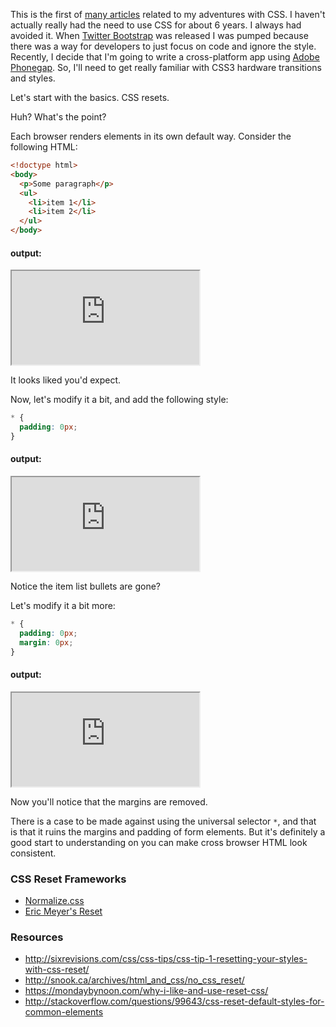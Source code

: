 <!--
title: CSS Resets
publish: 2013-07-12
tags: CSS
-->

This is the first of [many articles][css] related to my adventures with CSS. I haven't actually really had the need to use CSS for about 6 years. I always had avoided it. When [Twitter Bootstrap][bootstrap] was released I was pumped because there was a way for developers to just focus on code and ignore the style. Recently, I decide that I'm going to write a cross-platform app using [Adobe Phonegap][phonegap]. So, I'll need to get really familiar with CSS3 hardware transitions and styles.

Let's start with the basics. CSS resets.

Huh? What's the point?

Each browser renders elements in its own default way. Consider the following HTML:

```html
<!doctype html>
<body>
  <p>Some paragraph</p>
  <ul>
    <li>item 1</li>
    <li>item 2</li>
  </ul>
</body>
```

#### output:

<iframe src="http://embed.plnkr.co/RRptESb8sbIeWWk4JzXf/preview" ></iframe>

It looks liked you'd expect. 

Now, let's modify it a bit, and add the following style:

```css
* {
  padding: 0px;
}
```

#### output:

<iframe src="http://embed.plnkr.co/rxRPPHnK9ploDznjhAD5/preview"></iframe>

Notice the item list bullets are gone?

Let's modify it a bit more:

```css
* {
  padding: 0px;
  margin: 0px;
}
```

#### output:

<iframe src="http://embed.plnkr.co/VlVoTlypjSKWo4CGvSSu/preview"></iframe>

Now you'll notice that the margins are removed.

There is a case to be made against using the universal selector `*`, and that is that it ruins the margins and padding
of form elements. But it's definitely a good start to understanding on you can make cross browser HTML look consistent.


### CSS Reset Frameworks
* [Normalize.css](http://necolas.github.io/normalize.css/)
* [Eric Meyer's Reset](http://meyerweb.com/eric/thoughts/2011/01/03/reset-revisited/)


### Resources
* http://sixrevisions.com/css/css-tips/css-tip-1-resetting-your-styles-with-css-reset/
* http://snook.ca/archives/html_and_css/no_css_reset/
* https://mondaybynoon.com/why-i-like-and-use-reset-css/
* http://stackoverflow.com/questions/99643/css-reset-default-styles-for-common-elements


[css]: http://procbits.com/tags/css
[bootstrap]: http://twitter.github.io/bootstrap/
[phonegap]: http://phonegap.com/



